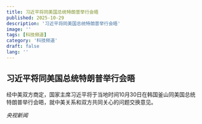 ```yaml
---
title: 习近平将同美国总统特朗普举行会晤
published: 2025-10-29
description: '习近平将同美国总统特朗普举行会晤'
image: ''
tags: [科技频道]
category: '科技频道'
draft: false
lang: ''
---
```


## 习近平将同美国总统特朗普举行会晤

经中美双方商定，国家主席习近平将于当地时间10月30日在韩国釜山同美国总统特朗普举行会晤，就中美关系和双方共同关心的问题交换意见。

*央视新闻*
